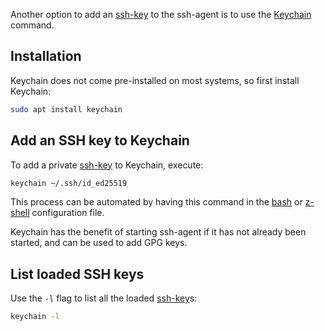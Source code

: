 Another option to add an [ssh-key](ssh-key.md) to the ssh-agent is to use the [Keychain](https://www.funtoo.org/Funtoo:Keychain) command.

## Installation
Keychain does not come pre-installed on most systems, so first install Keychain:
```sh
sudo apt install keychain
```

## Add an SSH key to Keychain
To add a private [ssh-key](ssh-key.md) to Keychain, execute:
```sh
keychain ~/.ssh/id_ed25519
```

This process can be automated by having this command in the [bash](bash.md) or [z-shell](z-shell.md) configuration file.

Keychain has the benefit of starting ssh-agent if it has not already been started, and can be used to add GPG keys.

## List loaded SSH keys
Use the `-l` flag to list all the loaded [ssh-key](ssh-key.md)s:
```sh
keychain -l
```
